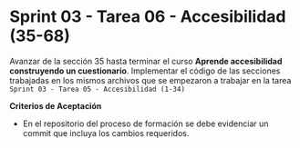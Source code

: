 # Sprint 03 - Tarea 06 - Accesibilidad (35-68)

Avanzar de la sección 35 hasta terminar el curso **Aprende accesibilidad construyendo un cuestionario**. Implementar el código de las secciones trabajadas en los mismos archivos que se empezaron a trabajar en la tarea `Sprint 03 - Tarea 05 - Accesibilidad (1-34)`

**Criterios de Aceptación**

- En el repositorio del proceso de formación se debe evidenciar un commit que incluya los cambios requeridos.